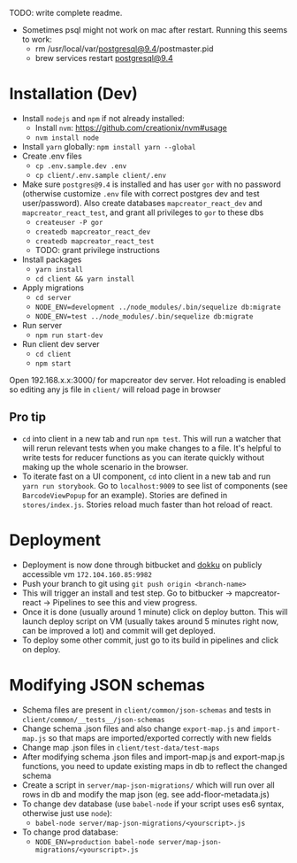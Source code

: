 TODO: write complete readme.

- Sometimes psql might not work on mac after restart. Running this seems to work:
    - rm /usr/local/var/postgresql@9.4/postmaster.pid
    - brew services restart postgresql@9.4


# Installation (Dev)

- Install `nodejs` and `npm` if not already installed:
    - Install `nvm`: https://github.com/creationix/nvm#usage
    - `nvm install node`
- Install `yarn` globally: `npm install yarn --global`
- Create .env files
    - `cp .env.sample.dev .env`
    - `cp client/.env.sample client/.env`
- Make sure `postgres@9.4` is installed and has user `gor` with no password (otherwise customize `.env` file with correct postgres dev and test user/password). Also create databases `mapcreator_react_dev` and `mapcreator_react_test`, and grant all privileges to `gor` to these dbs
    - `createuser -P gor`
    - `createdb mapcreator_react_dev`
    - `createdb mapcreator_react_test`
    - TODO: grant privilege instructions
- Install packages
    - `yarn install`
    - `cd client && yarn install`
- Apply migrations
    - `cd server`
    - `NODE_ENV=development ../node_modules/.bin/sequelize db:migrate`
    - `NODE_ENV=test ../node_modules/.bin/sequelize db:migrate`
- Run server
    - `npm run start-dev`
- Run client dev server
    - `cd client`
    - `npm start`

Open 192.168.x.x:3000/ for mapcreator dev server. Hot reloading is enabled so editing any js file in `client/` will reload page in browser 

## Pro tip
- `cd` into client in a new tab and run `npm test`. This will run a watcher that will rerun relevant tests when you make changes to a file. It's helpful to write tests for reducer functions as you can iterate quickly without making up the whole scenario in the browser.
- To iterate fast on a UI component, `cd` into client in a new tab and run `yarn run storybook`. Go to `localhost:9009` to see list of components (see `BarcodeViewPopup` for an example). Stories are defined in `stores/index.js`. Stories reload much faster than hot reload of react. 

# Deployment
- Deployment is now done through bitbucket and [dokku](http://dokku.viewdocs.io/dokku/) on publicly accessible vm `172.104.160.85:9982`
- Push your branch to git using `git push origin <branch-name>`
- This will trigger an install and test step. Go to bitbucker -> mapcreator-react -> Pipelines to see this and view progress.
- Once it is done (usually around 1 minute) click on deploy button. This will launch deploy script on VM (usually takes around 5 minutes right now, can be improved a lot) and commit will get deployed.
- To deploy some other commit, just go to its build in pipelines and click on deploy.

# Modifying JSON schemas

- Schema files are present in `client/common/json-schemas` and tests in `client/common/__tests__/json-schemas`
- Change schema .json files and also change `export-map.js` and `import-map.js` so that maps are imported/exported correctly with new fields
- Change map .json files in `client/test-data/test-maps`
- After modifying schema .json files and import-map.js and export-map.js functions, you need to update existing maps in db to reflect the changed schema
- Create a script in `server/map-json-migrations/` which will run over all rows in db and modify the map json (eg. see add-floor-metadata.js)
- To change dev database (use `babel-node` if your script uses es6 syntax, otherwise just use `node`):
    - `babel-node server/map-json-migrations/<yourscript>.js`
- To change prod database:
    - `NODE_ENV=production babel-node server/map-json-migrations/<yourscript>.js`
